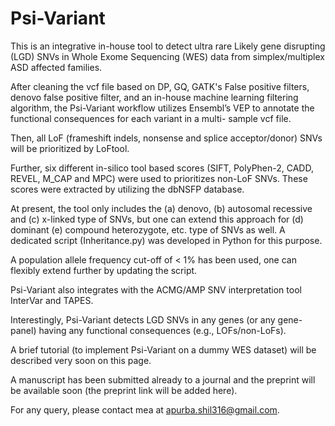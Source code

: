 # Psi-Variant
This is an integrative in-house tool to detect ultra rare Likely gene disrupting (LGD) SNVs in Whole Exome Sequencing (WES) data from simplex/multiplex ASD affected families. 

After cleaning the vcf file based on DP, GQ, GATK's False positive filters, denovo false positive filter, and an in-house machine learning filtering algorithm, the Psi-Variant workflow utilizes Ensembl’s VEP to annotate the functional consequences for each variant in a multi- sample vcf file. 

Then, all LoF (frameshift indels, nonsense and splice acceptor/donor) SNVs will be prioritized by LoFtool. 

Further, six different in-silico tool based scores (SIFT, PolyPhen-2, CADD, REVEL, M_CAP and MPC) were used to prioritizes non-LoF SNVs. These scores were extracted by utilizing the dbNSFP database. 

At present, the tool only includes the (a) denovo, (b) autosomal recessive and (c) x-linked type of SNVs, but one can extend this approach for (d) dominant (e) compound heterozygote, etc. type of SNVs as well. A dedicated script (Inheritance.py) was developed in Python for this purpose.

A population allele frequency cut-off of < 1% has been used, one can flexibly extend further by updating the script. 

Psi-Variant also integrates with the ACMG/AMP SNV interpretation tool InterVar and TAPES. 

Interestingly, Psi-Variant detects LGD SNVs in any genes (or any gene-panel) having any functional consequences (e.g., LOFs/non-LoFs). 

A brief tutorial (to implement Psi-Variant on a dummy WES dataset) will be described very soon on this page.

A manuscript has been submitted already to a journal and the preprint will be available soon (the preprint link will be added here). 

For any query, please contact mea at apurba.shil316@gmail.com.



